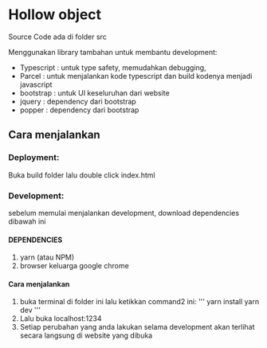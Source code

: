 # Hollow object

Source Code ada di folder src

Menggunakan library tambahan untuk membantu development:

- Typescript : untuk type safety, memudahkan debugging,
- Parcel : untuk menjalankan kode typescript dan build kodenya menjadi javascript
- bootstrap : untuk UI keseluruhan dari website
- jquery : dependency dari bootstrap
- popper : dependency dari bootstrap

## Cara menjalankan

### Deployment:

Buka build folder lalu double click index.html

### Development:

sebelum memulai menjalankan development, download dependencies dibawah ini

#### DEPENDENCIES

1. yarn (atau NPM)
2. browser keluarga google chrome

#### Cara menjalankan

1. buka terminal di folder ini lalu ketikkan command2 ini:
   '''
   yarn install
   yarn dev
   '''
2. Lalu buka localhost:1234
3. Setiap perubahan yang anda lakukan selama development akan terlihat secara
   langsung di website yang dibuka
